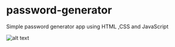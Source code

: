 # password-generator
Simple password generator app using HTML ,CSS and JavaScript

![alt text](![image](https://github.com/user-attachments/assets/cd52657b-ac93-4177-8f20-f615cbd9a9fc)
)
